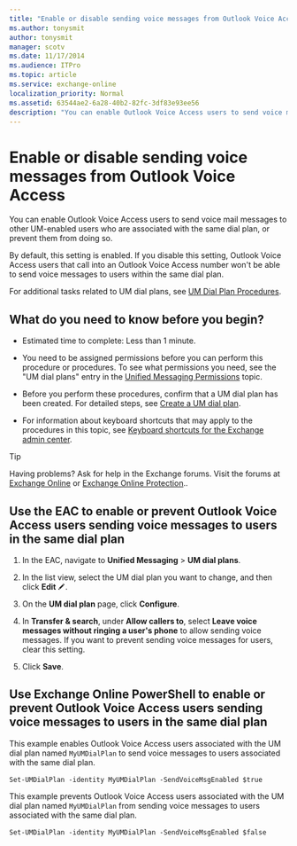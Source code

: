 ```yaml
---
title: "Enable or disable sending voice messages from Outlook Voice Access"
ms.author: tonysmit
author: tonysmit
manager: scotv
ms.date: 11/17/2014
ms.audience: ITPro
ms.topic: article
ms.service: exchange-online
localization_priority: Normal
ms.assetid: 63544ae2-6a28-40b2-82fc-3df83e93ee56
description: "You can enable Outlook Voice Access users to send voice mail messages to other UM-enabled users who are associated with the same dial plan, or prevent them from doing so."
---
```


# Enable or disable sending voice messages from Outlook Voice Access

You can enable Outlook Voice Access users to send voice mail messages to other UM-enabled users who are associated with the same dial plan, or prevent them from doing so. 
  
By default, this setting is enabled. If you disable this setting, Outlook Voice Access users that call into an Outlook Voice Access number won't be able to send voice messages to users within the same dial plan.
  
For additional tasks related to UM dial plans, see [UM Dial Plan Procedures](https://technet.microsoft.com/library/1bda77c8-c4e2-4ae0-a001-76ae029bf843.aspx).
  
## What do you need to know before you begin?

- Estimated time to complete: Less than 1 minute.
    
- You need to be assigned permissions before you can perform this procedure or procedures. To see what permissions you need, see the "UM dial plans" entry in the [Unified Messaging Permissions](https://technet.microsoft.com/library/d326c3bc-8f33-434a-bf02-a83cc26a5498.aspx) topic. 
    
- Before you perform these procedures, confirm that a UM dial plan has been created. For detailed steps, see [Create a UM dial plan](../../voice-mail-unified-messaging/connect-voice-mail-system/create-um-dial-plan.md).
    
- For information about keyboard shortcuts that may apply to the procedures in this topic, see [Keyboard shortcuts for the Exchange admin center](../../accessibility/keyboard-shortcuts-in-admin-center.md).
    
> [!TIP]
> Having problems? Ask for help in the Exchange forums. Visit the forums at [Exchange Online](https://go.microsoft.com/fwlink/p/?linkId=267542) or [Exchange Online Protection](https://go.microsoft.com/fwlink/p/?linkId=285351).. 
  
## Use the EAC to enable or prevent Outlook Voice Access users sending voice messages to users in the same dial plan

1. In the EAC, navigate to **Unified Messaging** \> **UM dial plans**.
    
2. In the list view, select the UM dial plan you want to change, and then click **Edit** ![Edit icon](../../media/ITPro_EAC_EditIcon.gif).
    
3. On the **UM dial plan** page, click **Configure**.
    
4. In **Transfer & search**, under **Allow callers to**, select **Leave voice messages without ringing a user's phone** to allow sending voice messages. If you want to prevent sending voice messages for users, clear this setting. 
    
5. Click **Save**.
    
## Use Exchange Online PowerShell to enable or prevent Outlook Voice Access users sending voice messages to users in the same dial plan

This example enables Outlook Voice Access users associated with the UM dial plan named `MyUMDialPlan` to send voice messages to users associated with the same dial plan. 
  
```
Set-UMDialPlan -identity MyUMDialPlan -SendVoiceMsgEnabled $true
```

This example prevents Outlook Voice Access users associated with the UM dial plan named `MyUMDialPlan` from sending voice messages to users associated with the same dial plan. 
  
```
Set-UMDialPlan -identity MyUMDialPlan -SendVoiceMsgEnabled $false
```


